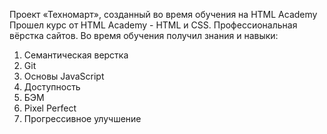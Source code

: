 Проект «Техномарт», созданный во время обучения на HTML Academy
Прошел курс от HTML Academy - HTML и CSS. Профессиональная вёрстка сайтов. 
Во время обучения получил знания и навыки:

1. Семантическая верстка
2. Git
3. Основы JavaScript 
4. Доступность 
5. БЭМ
6. Pixel Perfect
7. Прогрессивное улучшение